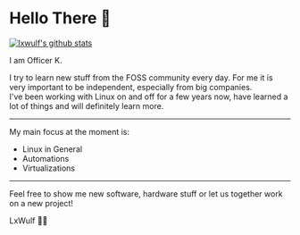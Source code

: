 # Hello There 👋

[![lxwulf's github stats](https://github-readme-stats.vercel.app/api?username=lxwulf&show_icons=true&theme=synthwave)](https://github.com/lxwulf/)

I am Officer K.

I try to learn new stuff from the FOSS community every day. For me it is very important to be independent, especially from big companies.\
I've been working with Linux on and off for a few years now, have learned a lot of things and will definitely learn more.

---

My main focus at the moment is:

- Linux in General
- Automations
- Virtualizations

---

Feel free to show me new software, hardware stuff or let us together work on a new project!

LxWulf 🐧🐺
